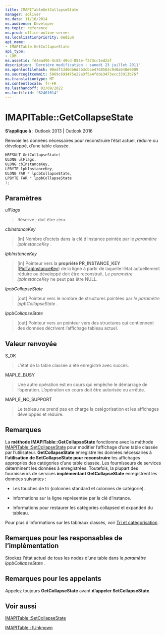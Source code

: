 ```yaml
---
title: IMAPITableGetCollapseState
manager: soliver
ms.date: 11/16/2014
ms.audience: Developer
ms.topic: reference
ms.prod: office-online-server
ms.localizationpriority: medium
api_name:
- IMAPITable.GetCollapseState
api_type:
- COM
ms.assetid: fd4ea496-4c83-49cd-854e-f373cc1ed2af
description: 'Derniére modification : samedi 23 juillet 2011'
ms.openlocfilehash: 90edf5340db6d3b3cbce4768503c940a048e9909
ms.sourcegitcommit: 5969c693475e22a3f5a4fdde3473ecc33013b76f
ms.translationtype: MT
ms.contentlocale: fr-FR
ms.lasthandoff: 02/09/2022
ms.locfileid: "62461614"
---
```

# <a name="imapitablegetcollapsestate"></a>IMAPITable::GetCollapseState

  
  
**S’applique à** : Outlook 2013 | Outlook 2016 
  
Renvoie les données nécessaires pour reconstruire l’état actuel, réduire ou développé, d’une table classée.
  
```cpp
HRESULT GetCollapseState(
ULONG ulFlags,
ULONG cbInstanceKey,
LPBYTE lpbInstanceKey,
ULONG FAR * lpcbCollapseState,
LPBYTE FAR * lppbCollapseState
);
```

## <a name="parameters"></a>Paramètres

 _ulFlags_
  
> Réservé ; doit être zéro.
    
 _cbInstanceKey_
  
> [in] Nombre d’octets dans la clé d’instance pointée par le  _paramètre lpbInstanceKey_ . 
    
 _lpbInstanceKey_
  
> [in] Pointeur vers la **propriété PR_INSTANCE_KEY** ([PidTagInstanceKey](pidtaginstancekey-canonical-property.md)) de la ligne à partir de laquelle l’état actuellement réduire ou développé doit être reconstruit. Le  _paramètre lpbInstanceKey_ ne peut pas être NULL. 
    
 _lpcbCollapseState_
  
> [out] Pointeur vers le nombre de structures pointées par  _le paramètre lppbCollapseState_ . 
    
 _lppbCollapseState_
  
> [out] Pointeur vers un pointeur vers des structures qui contiennent des données décrivent l’affichage tableau actuel.
    
## <a name="return-value"></a>Valeur renvoyée

S_OK 
  
> L’état de la table classée a été enregistré avec succès.
    
MAPI_E_BUSY 
  
> Une autre opération est en cours qui empêche le démarrage de l’opération. L’opération en cours doit être autorisée ou arrêtée.
    
MAPI_E_NO_SUPPORT 
  
> Le tableau ne prend pas en charge la catégorisation et les affichages développés et réduire.
    
## <a name="remarks"></a>Remarques

La **méthode IMAPITable::GetCollapseState** fonctionne avec la méthode [IMAPITable::SetCollapseState](imapitable-setcollapsestate.md) pour modifier l’affichage d’une table classée par l’utilisateur. **GetCollapseState** enregistre les données nécessaires à **l’utilisation de SetCollapseState pour reconstruire** les affichages appropriés des catégories d’une table classée. Les fournisseurs de services déterminent les données à enregistrées. Toutefois, la plupart des fournisseurs de services **implémentant GetCollapseState** enregistrent les données suivantes : 
  
- Les touches de tri (colonnes standard et colonnes de catégorie).
    
- Informations sur la ligne représentée par la clé d’instance.
    
- Informations pour restaurer les catégories collapsed et expanded du tableau.
    
Pour plus d’informations sur les tableaux classés, voir [Tri et catégorisation](sorting-and-categorization.md).
  
## <a name="notes-to-implementers"></a>Remarques pour les responsables de l’implémentation

Stockez l’état actuel de tous les nodes d’une table dans le _paramètre lppbCollapseState_ . 
  
## <a name="notes-to-callers"></a>Remarques pour les appelants

Appelez toujours **GetCollapseState** avant **d’appeler SetCollapseState**. 
  
## <a name="see-also"></a>Voir aussi



[IMAPITable::SetCollapseState](imapitable-setcollapsestate.md)
  
[IMAPITable : IUnknown](imapitableiunknown.md)

